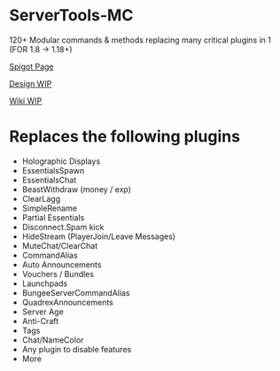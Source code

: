 # ServerTools-MC
120+ Modular commands &amp; methods replacing many critical plugins in 1 (FOR 1.8 -> 1.18+)

[Spigot Page](https://www.spigotmc.org/resources/servertoolscore.95853/)

[Design WIP](https://reece.bit.ai/docs/view/hdI3blcYqn0MUOBO)

[Wiki WIP](https://servertools.reece.sh/)
 
 
# Replaces the following plugins
 - Holographic Displays
 - EssentialsSpawn
 - EssentialsChat
 - BeastWithdraw (money / exp)
 - ClearLagg
 - SimpleRename
 - Partial Essentials
 - Disconnect.Spam kick
 - HideStream (PlayerJoin/Leave Messages)
 - MuteChat/ClearChat
 - CommandAlias
 - Auto Announcements
 - Vouchers / Bundles
 - Launchpads
 - BungeeServerCommandAlias
 - QuadrexAnnouncements
 - Server Age
 - Anti-Craft
 - Tags
 - Chat/NameColor
 - Any plugin to disable features
 - More
